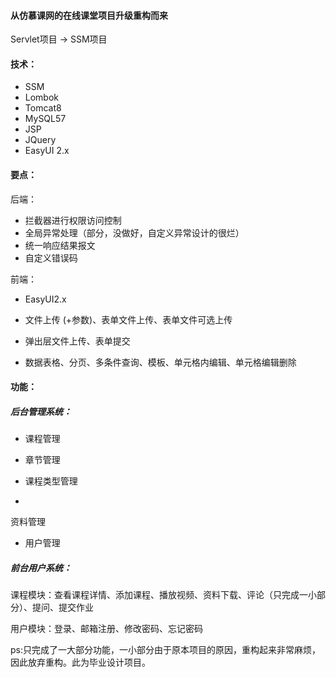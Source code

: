 #### 从仿慕课网的在线课堂项目升级重构而来

Servlet项目 -> SSM项目

#### 技术：

 * SSM 
 * Lombok
 * Tomcat8 
 * MySQL57 
 * JSP 
 * JQuery 
 * EasyUI 2.x 

####   要点：

后端：

  * 拦截器进行权限访问控制
  * 全局异常处理（部分，没做好，自定义异常设计的很烂）
  * 统一响应结果报文
  * 自定义错误码



前端：

* EasyUI2.x 

* 文件上传 (+参数)、表单文件上传、表单文件可选上传

* 弹出层文件上传、表单提交

* 数据表格、分页、多条件查询、模板、单元格内编辑、单元格编辑删除



####   功能：

#####   后台管理系统：

* 课程管理

* 章节管理

* 课程类型管理
* 
资料管理

* 用户管理

#####   前台用户系统：

课程模块：查看课程详情、添加课程、播放视频、资料下载、评论（只完成一小部分）、提问、提交作业

用户模块：登录、邮箱注册、修改密码、忘记密码




ps:只完成了一大部分功能，一小部分由于原本项目的原因，重构起来非常麻烦，因此放弃重构。此为毕业设计项目。




  
